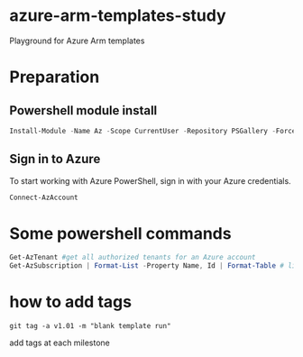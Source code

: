 # azure-arm-templates-study
Playground for Azure Arm templates

# Preparation
## Powershell module install

```powershell
Install-Module -Name Az -Scope CurrentUser -Repository PSGallery -Force
```

## Sign in to Azure
To start working with Azure PowerShell, sign in with your Azure credentials.

```powershell
Connect-AzAccount
```

# Some powershell commands
```powershell
Get-AzTenant #get all authorized tenants for an Azure account
Get-AzSubscription | Format-List -Property Name, Id | Format-Table # lists Subscriptions
```

# how to add tags
```shell
git tag -a v1.01 -m "blank template run"
```
add tags at each milestone
